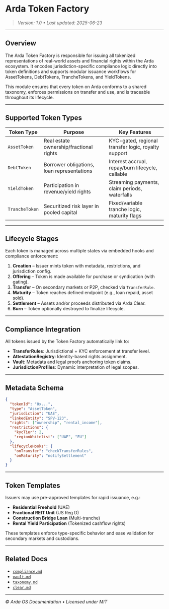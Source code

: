 # Arda Token Factory

> *Version: 1.0 • Last updated: 2025-06-23*

---

## Overview

The Arda Token Factory is responsible for issuing all tokenized representations of real-world assets and financial rights within the Arda ecosystem. It encodes jurisdiction-specific compliance logic directly into token definitions and supports modular issuance workflows for AssetTokens, DebtTokens, TrancheTokens, and YieldTokens.

This module ensures that every token on Arda conforms to a shared taxonomy, enforces permissions on transfer and use, and is traceable throughout its lifecycle.

---

## Supported Token Types

| Token Type | Purpose | Key Features |
|------------|---------|--------------|
| `AssetToken` | Real estate ownership/fractional rights | KYC-gated, regional transfer logic, royalty support |
| `DebtToken` | Borrower obligations, loan representations | Interest accrual, repay/burn lifecycle, callable |
| `YieldToken` | Participation in revenue/yield rights | Streaming payments, claim periods, waterfalls |
| `TrancheToken` | Securitized risk layer in pooled capital | Fixed/variable tranche logic, maturity flags |

---

## Lifecycle Stages

Each token is managed across multiple states via embedded hooks and compliance enforcement:

1. **Creation** – Issuer mints token with metadata, restrictions, and jurisdiction config.
2. **Offering** – Token is made available for purchase or syndication (with gating).
3. **Transfer** – On secondary markets or P2P, checked via `TransferRule`.
4. **Maturity** – Token reaches defined endpoint (e.g., loan repaid, asset sold).
5. **Settlement** – Assets and/or proceeds distributed via Arda Clear.
6. **Burn** – Token optionally destroyed to finalize lifecycle.

---

## Compliance Integration

All tokens issued by the Token Factory automatically link to:

- **TransferRules**: Jurisdictional + KYC enforcement at transfer level.
- **AttestationRegistry**: Identity-based rights assignment.
- **Vault**: Metadata and legal proofs anchoring token claims.
- **JurisdictionProfiles**: Dynamic interpretation of legal scopes.

---

## Metadata Schema

```json
{
  "tokenId": "0x...",
  "type": "AssetToken",
  "jurisdiction": "UAE",
  "linkedEntity": "SPV-123",
  "rights": ["ownership", "rental_income"],
  "restrictions": {
    "kycTier": 2,
    "regionWhitelist": ["UAE", "EU"]
  },
  "lifecycleHooks": {
    "onTransfer": "checkTransferRules",
    "onMaturity": "notifySettlement"
  }
}
```

---

## Token Templates

Issuers may use pre-approved templates for rapid issuance, e.g.:

- **Residential Freehold** (UAE)
- **Fractional REIT Unit** (US Reg D)
- **Construction Bridge Loan** (Multi-tranche)
- **Rental Yield Participation** (Tokenized cashflow rights)

These templates enforce type-specific behavior and ease validation for secondary markets and custodians.

---

## Related Docs

- [`compliance.md`](./compliance.md)
- [`vault.md`](./vault.md)
- [`taxonomy.md`](./taxonomy.md)
- [`clear.md`](./clear.md)

---

*© Arda OS Documentation • Licensed under MIT*
